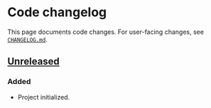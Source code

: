 <!-- Keep a Changelog guide -> https://keepachangelog.com -->

# Code changelog

This page documents code changes.
For user-facing changes, see [`CHANGELOG.md`][_-1].


  [_-1]: ./CHANGELOG.md


## [Unreleased]

### Added

* Project initialized.


  [Unreleased]: https://github.com/InSyncWithFoo/pyrefly-for-pycharm/commits
